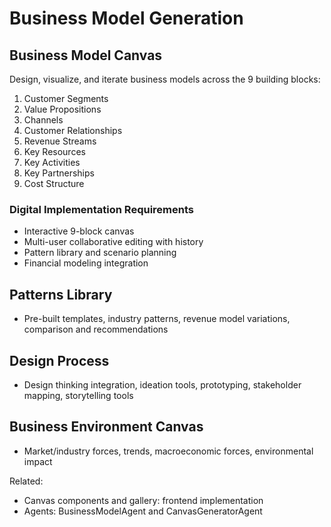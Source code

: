 # Business Model Generation

## Business Model Canvas

Design, visualize, and iterate business models across the 9 building blocks:

1. Customer Segments
2. Value Propositions
3. Channels
4. Customer Relationships
5. Revenue Streams
6. Key Resources
7. Key Activities
8. Key Partnerships
9. Cost Structure

### Digital Implementation Requirements

- Interactive 9-block canvas
- Multi-user collaborative editing with history
- Pattern library and scenario planning
- Financial modeling integration

## Patterns Library

- Pre-built templates, industry patterns, revenue model variations, comparison and recommendations

## Design Process

- Design thinking integration, ideation tools, prototyping, stakeholder mapping, storytelling tools

## Business Environment Canvas

- Market/industry forces, trends, macroeconomic forces, environmental impact

Related:

- Canvas components and gallery: frontend implementation
- Agents: BusinessModelAgent and CanvasGeneratorAgent
